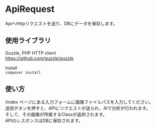 # ApiRequest
ApiへHttpリクエストを送り、DBにデータを保存します。

## 使用ライブラリ
Guzzle, PHP HTTP client<br>
https://github.com/guzzle/guzzle

install<br/>
`composer install`

## 使い方
/index ページにある入力フォームに画像ファイルパスを入力してください。<br/>
送信ボタンを押すと、APIにリクエストが送られ、AIで分析が行われます。<br/>
そして、その画像が所属するClassが返却されます。<br/>
APIのレスポンスはDBに保存されます。
